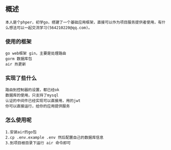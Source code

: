 ## 概述
    本人是个phper，初学go，搭建了一个基础应用框架，直接可以作为项目服务提供者使用，有什么想法可以一起交流学习(564210220@qq.com)。

### 使用的框架
    go web框架 gin，主要是处理路由
    gorm 数据库包
    air 热更新
### 实现了些什么
    路由到控制器的设置，都已经ok
    数据库的使用，只支持了mysql
    认证的中间件已经实现可以直接用，用的jwt
    你可以直接运行，给你的应用提供服务
### 怎么使用呢
    1.安装air的go包
    2.cp .env.example .env 然后配置自己的数据库信息
    3.到项目根目录下运行 air 命令即可
    
